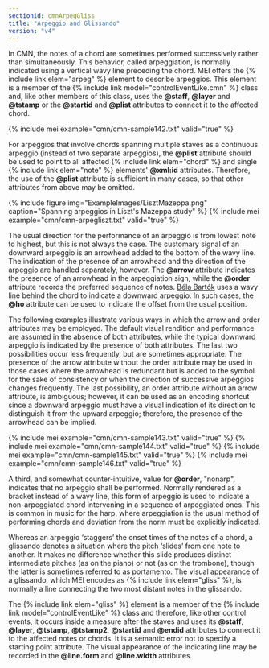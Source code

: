 ```yaml
---
sectionid: cmnArpegGliss
title: "Arpeggio and Glissando"
version: "v4"
---
```


In CMN, the notes of a chord are sometimes performed successively rather than simultaneously. This behavior, called arpeggiation, is normally indicated using a vertical wavy line preceding the chord. MEI offers the {% include link elem="arpeg" %} element to describe arpeggios. This element is a member of the {% include link model="controlEventLike.cmn" %} class and, like other members of this class, uses the **@staff**, **@layer** and **@tstamp** or the **@startid** and **@plist** attributes to connect it to the affected chord.

{% include mei example="cmn/cmn-sample142.txt" valid="true" %}

For arpeggios that involve chords spanning multiple staves as a continuous arpeggio (instead of two separate arpeggios), the **@plist** attribute should be used to point to all affected {% include link elem="chord" %} and single {% include link elem="note" %} elements' **@xml:id** attributes. Therefore, the use of the **@plist** attribute is sufficient in many cases, so that other attributes from above may be omitted.

{% include figure img="ExampleImages/LisztMazeppa.png" caption="Spanning arpeggios in Liszt's Mazeppa study" %}
{% include mei example="cmn/cmn-arpegliszt.txt" valid="true" %}

The usual direction for the performance of an arpeggio is from lowest note to highest, but this is not always the case. The customary signal of an downward arpeggio is an arrowhead added to the bottom of the wavy line. The indication of the presence of an arrowhead and the direction of the arpeggio are handled separately, however. The **@arrow** attribute indicates the presence of an arrowhead in the arpeggiation sign, while the **@order** attribute records the preferred sequence of notes.
[Béla Bartók](https://en.wikipedia.org/wiki/B%C3%A9la_Bart%C3%B3k) uses a wavy line behind the chord to indicate a downward arpeggio. In such cases, the **@ho** attribute can be used to indicate the offset from the usual position.

The following examples illustrate various ways in which the arrow and order attributes may be employed. The default visual rendition and performance are assumed in the absence of both attributes, while the typical downward arpeggio is indicated by the presence of both attributes. The last two possibilities occur less frequently, but are sometimes appropriate: The presence of the arrow attribute without the order attribute may be used in those cases where the arrowhead is redundant but is added to the symbol for the sake of consistency or when the direction of successive arpeggios changes frequently. The last possibility, an order attribute without an arrow attribute, is ambiguous; however, it can be used as an encoding shortcut since a downward arpeggio must have a visual indication of its direction to distinguish it from the upward arpeggio; therefore, the presence of the arrowhead can be implied.

{% include mei example="cmn/cmn-sample143.txt" valid="true" %}
{% include mei example="cmn/cmn-sample144.txt" valid="true" %}
{% include mei example="cmn/cmn-sample145.txt" valid="true" %}
{% include mei example="cmn/cmn-sample146.txt" valid="true" %}

A third, and somewhat counter-intuitive, value for **@order**, "nonarp", indicates that no arpeggio shall be performed. Normally rendered as a bracket instead of a wavy line, this form of arpeggio is used to indicate a non-arpeggiated chord intervening in a sequence of arpeggiated ones. This is common in music for the harp, where arpeggiation is the usual method of performing chords and deviation from the norm must be explicitly indicated.

Whereas an arpeggio ‘staggers’ the onset times of the notes of a chord, a glissando denotes a situation where the pitch ‘slides’ from one note to another. It makes no difference whether this slide produces distinct intermediate pitches (as on the piano) or not (as on the trombone), though the latter is sometimes referred to as portamento. The visual appearance of a glissando, which MEI encodes as {% include link elem="gliss" %}, is normally a line connecting the two most distant notes in the glissando.

The {% include link elem="gliss" %} element is a member of the {% include link model="controlEventLike" %} class and therefore, like other control events, it occurs inside a measure after the staves and uses its **@staff**, **@layer**, **@tstamp**, **@tstamp2**, **@startid** and **@endid** attributes to connect it to the affected notes or chords. It is a semantic error not to specify a starting point attribute. The visual appearance of the indicating line may be recorded in the **@line.form** and **@line.width** attributes.
